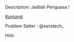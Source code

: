 Description:
Jadilah Penguasa !

<a href="http://blugnew.atwebpages.com/index.php">Kunjungi</a>

Problem Setter : @sanstech_

Hint:
